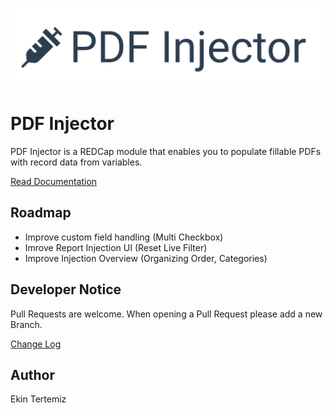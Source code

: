 ![logo](/img/logo_pdfi.png "PDF Injector")

# PDF Injector
PDF Injector is a REDCap module that enables you to populate fillable PDFs with record data from variables. 

[Read Documentation]([https://tertek.github.io/redcap-pdf-injector/](https://research-it-swiss-tph.github.io/redcap-pdf-injector/))

##  Roadmap
- Improve custom field handling (Multi Checkbox)
- Imrove Report Injection UI (Reset Live Filter)
- Improve Injection Overview (Organizing Order, Categories)

## Developer Notice
Pull Requests are welcome. When opening a Pull Request please add a new Branch.

[Change Log](./changelog.md)

## Author
Ekin Tertemiz
